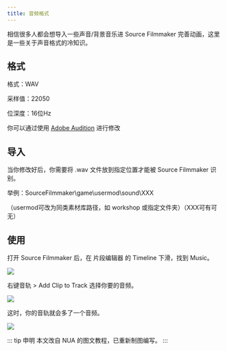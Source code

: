 ```yaml
---
title: 音频格式
---
```


相信很多人都会想导入一些声音/背景音乐进 Source Filmmaker 完善动画，这里是一些关于声音格式的冷知识。

## 格式

格式：WAV

采样值：22050

位深度：16位Hz

你可以通过使用 [Adobe Audition](https://baike.baidu.com/item/Adobe%20Audition/6782463?fr=aladdin) 进行修改

## 导入

当你修改好后，你需要将 .wav 文件放到指定位置才能被 Source Filmmaker 识别。

举例：SourceFilmmaker\game\usermod\sound\XXX

（usermod可改为同类素材库路径，如 workshop 或指定文件夹）（XXX可有可无）

## 使用

打开 Source Filmmaker 后，在 片段编辑器 的 Timeline 下滑，找到 Music。

![](https://ws1.sinaimg.cn/large/8501e2c2gy1fzd8lhc0uyj211l098t94.jpg)

右键音轨 > Add Clip to Track 选择你要的音频。

![](https://ws1.sinaimg.cn/large/8501e2c2gy1fzd8p2nf7tj20uu0ao3zc.jpg)

这时，你的音轨就会多了一个音频。

![](https://ws1.sinaimg.cn/large/8501e2c2gy1fzd8r3wdf7j211l0983yy.jpg)

::: tip 申明
本文改自 NUA 的图文教程，已重新制图编写。
:::